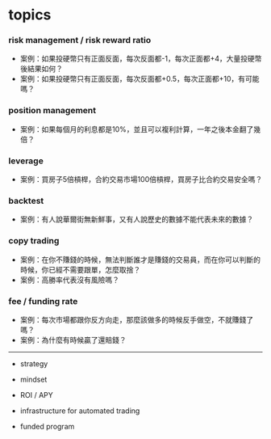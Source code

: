 # topics

### risk management / risk reward ratio
* 案例：如果投硬幣只有正面反面，每次反面都-1，每次正面都+4，大量投硬幣後結果如何？
* 案例：如果投硬幣只有正面反面，每次反面都+0.5，每次正面都+10，有可能嗎？

### position management
* 案例：如果每個月的利息都是10%，並且可以複利計算，一年之後本金翻了幾倍？

### leverage
* 案例：買房子5倍槓桿，合約交易市場100倍槓桿，買房子比合約交易安全嗎？

### backtest
* 案例：有人說華爾街無新鮮事，又有人說歷史的數據不能代表未來的數據？

### copy trading
* 案例：在你不賺錢的時候，無法判斷誰才是賺錢的交易員，而在你可以判斷的時候，你已經不需要跟單，怎麼取捨？
* 案例：高勝率代表沒有風險嗎？

### fee / funding rate
* 案例：每次市場都跟你反方向走，那麼該做多的時候反手做空，不就賺錢了嗎？
* 案例：為什麼有時候贏了還賠錢？

---

- strategy
- mindset
- ROI / APY
- infrastructure for automated trading

- funded program

